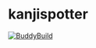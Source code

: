 # kanjispotter

[![BuddyBuild](https://dashboard.buddybuild.com/api/statusImage?appID=58f6ff8a9171ee0001034d20&branch=master&build=latest)](https://dashboard.buddybuild.com/apps/58f6ff8a9171ee0001034d20/build/latest?branch=master)
